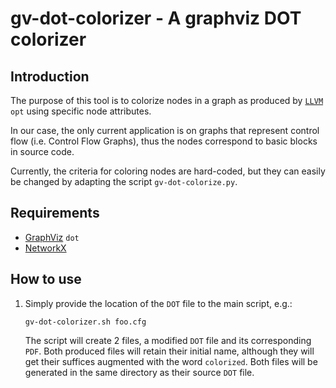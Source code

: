 
# gv-dot-colorizer - A graphviz DOT colorizer


## Introduction

The purpose of this tool is to colorize nodes in a graph as produced by [`LLVM`][1] `opt` using specific node
attributes. 

In our case, the only current application is on graphs that represent control flow (i.e. Control Flow Graphs), thus the
nodes correspond to basic blocks in source code.

Currently, the criteria for coloring nodes are hard-coded, but they can easily be changed by adapting the script
`gv-dot-colorize.py`.


## Requirements

- [GraphViz][2] `dot`
- [NetworkX][3]


## How to use

1. Simply provide the location of the `DOT` file to the main script, e.g.:  
   
   `gv-dot-colorizer.sh foo.cfg`

    The script will create 2 files, a modified `DOT` file and its corresponding `PDF`.  Both produced files will retain
    their initial name, although they will get their suffices augmented with the word `colorized`. Both files will be
    generated in the same directory as their source `DOT` file.


[1]: llvm.org
[2]: www.graphviz.org
[3]: https://networkx.github.io


